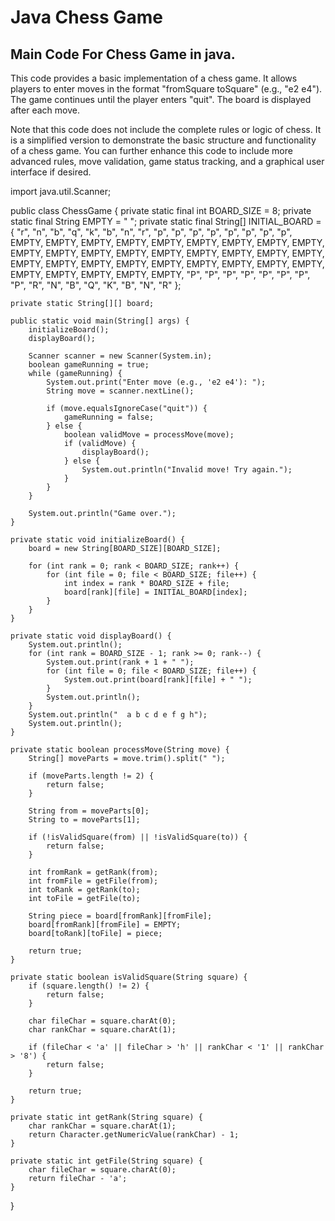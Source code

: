 # Java Chess Game

## Main Code For Chess Game in java.
This code provides a basic implementation of a chess game. It allows players to enter moves in the format "fromSquare toSquare" (e.g., "e2 e4"). The game continues until the player enters "quit". The board is displayed after each move.

Note that this code does not include the complete rules or logic of chess. It is a simplified version to demonstrate the basic structure and functionality of a chess game. You can further enhance this code to include more advanced rules, move validation, game status tracking, and a graphical user interface if desired.

import java.util.Scanner;

public class ChessGame {
    private static final int BOARD_SIZE = 8;
    private static final String EMPTY = " ";
    private static final String[] INITIAL_BOARD = {
            "r", "n", "b", "q", "k", "b", "n", "r",
            "p", "p", "p", "p", "p", "p", "p", "p",
            EMPTY, EMPTY, EMPTY, EMPTY, EMPTY, EMPTY, EMPTY, EMPTY,
            EMPTY, EMPTY, EMPTY, EMPTY, EMPTY, EMPTY, EMPTY, EMPTY,
            EMPTY, EMPTY, EMPTY, EMPTY, EMPTY, EMPTY, EMPTY, EMPTY,
            EMPTY, EMPTY, EMPTY, EMPTY, EMPTY, EMPTY, EMPTY, EMPTY,
            "P", "P", "P", "P", "P", "P", "P", "P",
            "R", "N", "B", "Q", "K", "B", "N", "R"
    };

    private static String[][] board;

    public static void main(String[] args) {
        initializeBoard();
        displayBoard();

        Scanner scanner = new Scanner(System.in);
        boolean gameRunning = true;
        while (gameRunning) {
            System.out.print("Enter move (e.g., 'e2 e4'): ");
            String move = scanner.nextLine();

            if (move.equalsIgnoreCase("quit")) {
                gameRunning = false;
            } else {
                boolean validMove = processMove(move);
                if (validMove) {
                    displayBoard();
                } else {
                    System.out.println("Invalid move! Try again.");
                }
            }
        }

        System.out.println("Game over.");
    }

    private static void initializeBoard() {
        board = new String[BOARD_SIZE][BOARD_SIZE];

        for (int rank = 0; rank < BOARD_SIZE; rank++) {
            for (int file = 0; file < BOARD_SIZE; file++) {
                int index = rank * BOARD_SIZE + file;
                board[rank][file] = INITIAL_BOARD[index];
            }
        }
    }

    private static void displayBoard() {
        System.out.println();
        for (int rank = BOARD_SIZE - 1; rank >= 0; rank--) {
            System.out.print(rank + 1 + " ");
            for (int file = 0; file < BOARD_SIZE; file++) {
                System.out.print(board[rank][file] + " ");
            }
            System.out.println();
        }
        System.out.println("  a b c d e f g h");
        System.out.println();
    }

    private static boolean processMove(String move) {
        String[] moveParts = move.trim().split(" ");

        if (moveParts.length != 2) {
            return false;
        }

        String from = moveParts[0];
        String to = moveParts[1];

        if (!isValidSquare(from) || !isValidSquare(to)) {
            return false;
        }

        int fromRank = getRank(from);
        int fromFile = getFile(from);
        int toRank = getRank(to);
        int toFile = getFile(to);

        String piece = board[fromRank][fromFile];
        board[fromRank][fromFile] = EMPTY;
        board[toRank][toFile] = piece;

        return true;
    }

    private static boolean isValidSquare(String square) {
        if (square.length() != 2) {
            return false;
        }

        char fileChar = square.charAt(0);
        char rankChar = square.charAt(1);

        if (fileChar < 'a' || fileChar > 'h' || rankChar < '1' || rankChar > '8') {
            return false;
        }

        return true;
    }

    private static int getRank(String square) {
        char rankChar = square.charAt(1);
        return Character.getNumericValue(rankChar) - 1;
    }

    private static int getFile(String square) {
        char fileChar = square.charAt(0);
        return fileChar - 'a';
    }
}
